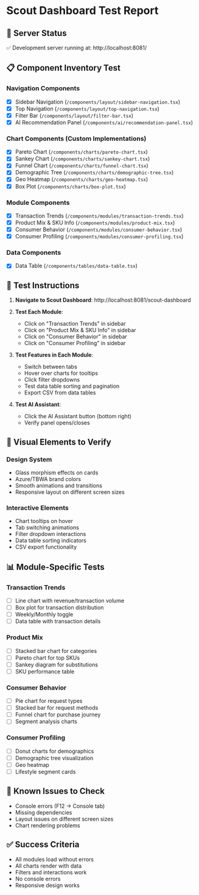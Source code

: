 # Scout Dashboard Test Report

## 🚀 Server Status
✅ Development server running at: http://localhost:8081/

## 📋 Component Inventory Test

### Navigation Components
- [x] Sidebar Navigation (`/components/layout/sidebar-navigation.tsx`)
- [x] Top Navigation (`/components/layout/top-navigation.tsx`)
- [x] Filter Bar (`/components/layout/filter-bar.tsx`)
- [x] AI Recommendation Panel (`/components/ai/recommendation-panel.tsx`)

### Chart Components (Custom Implementations)
- [x] Pareto Chart (`/components/charts/pareto-chart.tsx`)
- [x] Sankey Chart (`/components/charts/sankey-chart.tsx`)
- [x] Funnel Chart (`/components/charts/funnel-chart.tsx`)
- [x] Demographic Tree (`/components/charts/demographic-tree.tsx`)
- [x] Geo Heatmap (`/components/charts/geo-heatmap.tsx`)
- [x] Box Plot (`/components/charts/box-plot.tsx`)

### Module Components
- [x] Transaction Trends (`/components/modules/transaction-trends.tsx`)
- [x] Product Mix & SKU Info (`/components/modules/product-mix.tsx`)
- [x] Consumer Behavior (`/components/modules/consumer-behavior.tsx`)
- [x] Consumer Profiling (`/components/modules/consumer-profiling.tsx`)

### Data Components
- [x] Data Table (`/components/tables/data-table.tsx`)

## 🧪 Test Instructions

1. **Navigate to Scout Dashboard**: http://localhost:8081/scout-dashboard

2. **Test Each Module**:
   - Click on "Transaction Trends" in sidebar
   - Click on "Product Mix & SKU Info" in sidebar
   - Click on "Consumer Behavior" in sidebar
   - Click on "Consumer Profiling" in sidebar

3. **Test Features in Each Module**:
   - Switch between tabs
   - Hover over charts for tooltips
   - Click filter dropdowns
   - Test data table sorting and pagination
   - Export CSV from data tables

4. **Test AI Assistant**:
   - Click the AI Assistant button (bottom right)
   - Verify panel opens/closes

## 🎨 Visual Elements to Verify

### Design System
- Glass morphism effects on cards
- Azure/TBWA brand colors
- Smooth animations and transitions
- Responsive layout on different screen sizes

### Interactive Elements
- Chart tooltips on hover
- Tab switching animations
- Filter dropdown interactions
- Data table sorting indicators
- CSV export functionality

## 📊 Module-Specific Tests

### Transaction Trends
- [ ] Line chart with revenue/transaction volume
- [ ] Box plot for transaction distribution
- [ ] Weekly/Monthly toggle
- [ ] Data table with transaction details

### Product Mix
- [ ] Stacked bar chart for categories
- [ ] Pareto chart for top SKUs
- [ ] Sankey diagram for substitutions
- [ ] SKU performance table

### Consumer Behavior
- [ ] Pie chart for request types
- [ ] Stacked bar for request methods
- [ ] Funnel chart for purchase journey
- [ ] Segment analysis charts

### Consumer Profiling
- [ ] Donut charts for demographics
- [ ] Demographic tree visualization
- [ ] Geo heatmap
- [ ] Lifestyle segment cards

## 🐛 Known Issues to Check
- Console errors (F12 → Console tab)
- Missing dependencies
- Layout issues on different screen sizes
- Chart rendering problems

## ✅ Success Criteria
- All modules load without errors
- All charts render with data
- Filters and interactions work
- No console errors
- Responsive design works